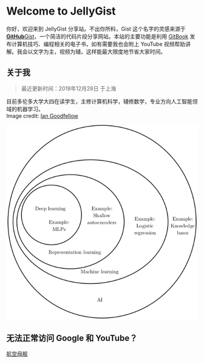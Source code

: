 # Welcome to JellyGist

你好，欢迎来到 JellyGist 分享站。不出你所料，Gist 这个名字的灵感来源于 [**GitHub**Gist](https://gist.github.com/)，一个简洁的代码片段分享网站。本站的主要功能是利用 [GitBook](https://www.gitbook.com/) 发布计算机技巧、编程相关的电子书，如有需要我也会附上 YouTube 视频帮助讲解。我会以文字为主，视频为辅，这样能最大限度地节省大家时间。

## 关于我

> 最近更新时间：2019年12月28日 于上海

目前多伦多大学大四在读学生，主修计算机科学，辅修数学，专业方向人工智能领域的机器学习。  
Image credit: [Ian Goodfellow](https://github.com/goodfeli)

![ai-and-machine-learning-venn-diagram](venn.jpg)

## 无法正常访问 Google 和 YouTube？

[航空母舰](https://free-ss.me/)
